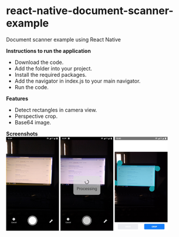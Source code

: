 # react-native-document-scanner-example
Document scanner example using React Native

<b>Instructions to run the application</b>
<br>
* Download the code.
* Add the folder into your project.
* Install the required packages.
* Add the navigator in index.js to your main navigator. 
* Run the code.

<b>Features</b>
<br>
* Detect rectangles in camera view.
* Perspective crop.
* Base64 image.

<b>Screenshots</b>
<br>
![Camera screen](assets/camera.png)
![Processing screen](assets/processing.png)
![Crop screen](assets/crop.png)
